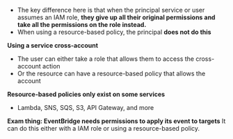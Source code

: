 - The key difference here is that when the principal service or user assumes an IAM role, **they give up all their original permissions and take all the permissions on the role instead.**
- When using a resource-based policy, the principal **does not do this**

**Using a service cross-account**
- The user can either take a role that allows them to access the cross-account action
- Or the resource can have a resource-based policy that allows the account

**Resource-based policies only exist on some services**
- Lambda, SNS, SQS, S3, API Gateway, and more


**Exam thing: EventBridge needs permissions to apply its event to targets**
It can do this either with a IAM role or using a resource-based policy.